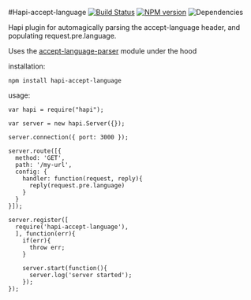#Hapi-accept-language
[![Build Status](https://travis-ci.org/opentable/hapi-accept-language.png?branch=master)](https://travis-ci.org/opentable/hapi-accept-language) [![NPM version](https://badge.fury.io/js/hapi-accept-language.png)](http://badge.fury.io/js/hapi-accept-language) ![Dependencies](https://david-dm.org/opentable/hapi-accept-language.png)

Hapi plugin for automagically parsing the accept-language header, and populating request.pre.language.

Uses the [accept-language-parser](opentable/accept-language-parser) module under the hood

installation:

```npm install hapi-accept-language```

usage:

```
var hapi = require("hapi");

var server = new hapi.Server({});

server.connection({ port: 3000 });

server.route([{
  method: 'GET',
  path: '/my-url',
  config: {
    handler: function(request, reply){
      reply(request.pre.language)
    }
  }
}]);

server.register([
  require('hapi-accept-language'),
  ], function(err){
    if(err){
      throw err;
    }

    server.start(function(){
      server.log('server started');
    });
});

```
